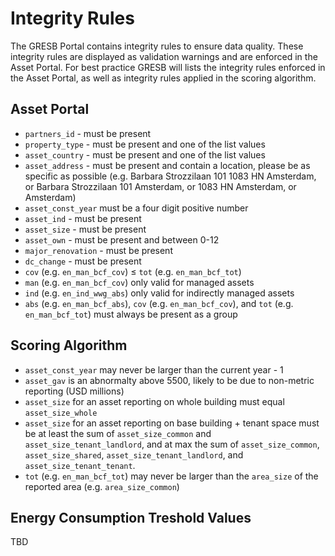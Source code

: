 # Integrity Rules

The GRESB Portal contains integrity rules to ensure data quality. These integrity rules are displayed as validation warnings and are enforced in the Asset Portal. For best practice GRESB will lists the integrity rules enforced in the Asset Portal, as well as integrity rules applied in the scoring algorithm.

## Asset Portal

* `partners_id` - must be present
* `property_type` - must be present and one of the list values
* `asset_country` - must be present and one of the list values
* `asset_address` - must be present and contain a location, please be as specific as possible (e.g. Barbara Strozzilaan 101 1083 HN Amsterdam, or Barbara Strozzilaan 101 Amsterdam, or 1083 HN Amsterdam, or Amsterdam)
* `asset_const_year` must be a four digit positive number
* `asset_ind` - must be present 
* `asset_size` - must be present
* `asset_own` - must be present and between 0-12
* `major_renovation` - must be present
* `dc_change` - must be present
* `cov` (e.g. `en_man_bcf_cov`) ≤ `tot` (e.g. `en_man_bcf_tot`)
* `man` (e.g. `en_man_bcf_cov`) only valid for managed assets
* `ind` (e.g. `en_ind_wwg_abs`) only valid for indirectly managed assets
* `abs` (e.g. `en_man_bcf_abs`), `cov` (e.g. `en_man_bcf_cov`), and `tot` (e.g. `en_man_bcf_tot`) must always be present as a group

## Scoring Algorithm

* `asset_const_year` may never be larger than the current year - 1
* `asset_gav` is an abnormalty above 5500, likely to be due to non-metric reporting (USD millions)
* `asset_size` for an asset reporting on whole building must equal `asset_size_whole`
* `asset_size` for an asset reporting on base building + tenant space must be at least the sum of `asset_size_common` and `asset_size_tenant_landlord`, and at max the sum of `asset_size_common`, `asset_size_shared`, `asset_size_tenant_landlord`, and `asset_size_tenant_tenant`.
* `tot` (e.g. `en_man_bcf_tot`) may never be larger than the `area_size` of the reported area (e.g. `area_size_common`)


## Energy Consumption Treshold Values

TBD
